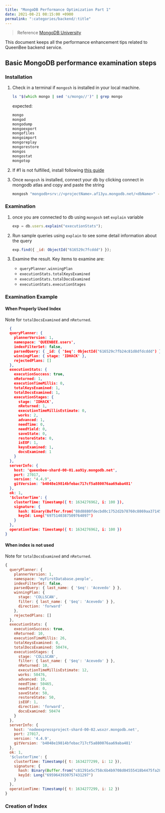 ```yaml
---
title: "MongoDB Performance Optimization Part 1"
date: 2021-08-21 08:15:00 +0900
permalink: ":categories/backend/:title"
---
```


> Reference [MongoDB University](https://university.mongodb.com/mercury/M201/2021_October_12/chapter/Chapter_2_MongoDB_Indexes/lesson)

This document keeps all the performance enhancement tips related to QueenBee backend service.

## Basic MongoDB performance examination steps

### Installation

1. Check in a terminal if `mongosh` is installed in your local machine.

   ```zsh
   ls "$(which mongo | sed 's/mongo//')" | grep mongo
   ```

   expected:

   ```zsh
   mongo
   mongod
   mongodump
   mongoexport
   mongofiles
   mongoimport
   mongoreplay
   mongorestore
   mongos
   mongostat
   mongotop
   ```

1. If #1 is not fulfilled, install following [this guide](https://docs.mongodb.com/manual/tutorial/install-mongodb-on-os-x/)
1. Once `mongosh` is installed, connect your db by clicking connect in mongodb atlas and copy and paste the string

   ```zsh
   mongosh "mongodb+srv://<projectName>.af13yu.mongodb.net/<dbName>" --username <username>
   ```

### Examination

1. once you are connected to db using `mongosh` set `explain` variable

   ```javascript
   exp = db.users.explain("executionStats");
   ```

1. Run sample queries using `explain` to see some detail information about the query

   ```javascript
   exp.find({ _id: ObjectId("616529c7fcddd") });
   ```

1. Examine the result. Key items to examine are:
   - `queryPlanner.winningPlan`
   - `executionStats.totalKeysExamined`
   - `executionStats.totalDocsExamined`
   - `executionStats.executionStages`

### Examination Example

#### When Properly Used Index

Note for `totalDocsExamined` and `nReturned`.

```json
  {
  queryPlanner: {
    plannerVersion: 1,
    namespace: 'QUEENBEE.users',
    indexFilterSet: false,
    parsedQuery: { _id: { '$eq': ObjectId("616529c7fb24c81d8dfdcddd") } },
    winningPlan: { stage: 'IDHACK' },
    rejectedPlans: []
  },
  executionStats: {
    executionSuccess: true,
    nReturned: 1,
    executionTimeMillis: 0,
    totalKeysExamined: 1,
    totalDocsExamined: 1,
    executionStages: {
      stage: 'IDHACK',
      nReturned: 1,
      executionTimeMillisEstimate: 0,
      works: 2,
      advanced: 1,
      needTime: 0,
      needYield: 0,
      saveState: 0,
      restoreState: 0,
      isEOF: 1,
      keysExamined: 1,
      docsExamined: 1
    }
  },
  serverInfo: {
    host: 'queenbee-shard-00-01.aa91y.mongodb.net',
    port: 27017,
    version: '4.4.9',
    gitVersion: 'b4048e19814bfebac717cf5a880076aa69aba481'
  },
  ok: 1,
  '$clusterTime': {
    clusterTime: Timestamp({ t: 1634276962, i: 100 }),
    signature: {
      hash: Binary(Buffer.from("88d8880fdecbd0c1752d2b78760c8869aa371459", "hex"), 0),
      keyId: Long("6975140387509764097")
    }
  },
  operationTime: Timestamp({ t: 1634276962, i: 100 })
}
```

#### When index is not used

Note for `totalDocsExamined` and `nReturned`.

```js
{
  queryPlanner: {
    plannerVersion: 1,
    namespace: 'myFirstDatabase.people',
    indexFilterSet: false,
    parsedQuery: { last_name: { '$eq': 'Acevedo' } },
    winningPlan: {
      stage: 'COLLSCAN',
      filter: { last_name: { '$eq': 'Acevedo' } },
      direction: 'forward'
    },
    rejectedPlans: []
  },
  executionStats: {
    executionSuccess: true,
    nReturned: 10,
    executionTimeMillis: 26,
    totalKeysExamined: 0,
    totalDocsExamined: 50474,
    executionStages: {
      stage: 'COLLSCAN',
      filter: { last_name: { '$eq': 'Acevedo' } },
      nReturned: 10,
      executionTimeMillisEstimate: 12,
      works: 50476,
      advanced: 10,
      needTime: 50465,
      needYield: 0,
      saveState: 50,
      restoreState: 50,
      isEOF: 1,
      direction: 'forward',
      docsExamined: 50474
    }
  },
  serverInfo: {
    host: 'nodeexpressproject-shard-00-02.wsxzr.mongodb.net',
    port: 27017,
    version: '4.4.9',
    gitVersion: 'b4048e19814bfebac717cf5a880076aa69aba481'
  },
  ok: 1,
  '$clusterTime': {
    clusterTime: Timestamp({ t: 1634277299, i: 12 }),
    signature: {
      hash: Binary(Buffer.from("c81291e5c758c6b4b9708d04555418b4475fa280", "hex"), 0),
      keyId: Long("6959643930757431297")
    }
  },
  operationTime: Timestamp({ t: 1634277299, i: 12 })
}
```

### Creation of Index
